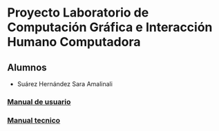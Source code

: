 # Proyecto Laboratorio de Computación Gráfica e Interacción Humano Computadora

## Alumnos

* Suárez Hernández Sara Amalinali

###  [Manual de usuario](manual_usuario.md)

###  [Manual tecnico](manual_tecnico.md)
